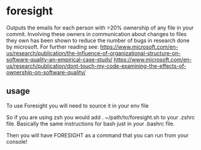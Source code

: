 # foresight

Outputs the emails for each person with >20% ownership of any file in your commit. Involving these owners in communication about changes to files they own has been shown to reduce the number of bugs in research done by microsoft.
For further reading see:
https://www.microsoft.com/en-us/research/publication/the-influence-of-organizational-structure-on-software-quality-an-empirical-case-study/
https://www.microsoft.com/en-us/research/publication/dont-touch-my-code-examining-the-effects-of-ownership-on-software-quality/

## usage
To use Foresight you will need to source it in your env file

So if you are using zsh you would add . ~/path/to/foresight.sh to your .zshrc file.
Basically the same instructions for bash just in your .bashrc file.

Then you will have FORESIGHT as a command that you can run from your console!

